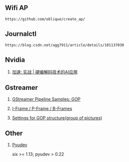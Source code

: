 
## Wifi AP

    https://github.com/oblique/create_ap/


## Journalctl

    https://blog.csdn.net/agg7911/article/details/101137030


## Nvidia

1. [加速: 实战 | 硬编解码技术的AI应用][1]


## Gstreamer

1. [GStreamer Pipeline Samples: GOP][2]

2. [I-Frame / P-Frame / B-Frames][3]

3. [Settings for GOP structure(group of pictures)][4]


## Other

1. [Pyudev][5]
    
    six >= 1.13; pyudev > 0.22

[5]: https://github.com/pyudev/pyudev
[4]: https://docs.aws.amazon.com/mediaconvert/latest/ug/gop-structure.html
[3]: https://ottverse.com/i-p-b-frames-idr-keyframes-differences-usecases/
[2]: https://docs.rocos.io/prod/docs/gstreamer-pipeline-samples#native-camera-peripherals
[1]: https://www.163.com/dy/article/G4C1C33T0538BXGY.html
